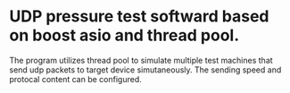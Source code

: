 # UDP pressure test softward based on boost asio and thread pool.

The program utilizes thread pool to simulate multiple test machines that send udp packets to target device simutaneously. The sending speed and  protocal content can be configured.
